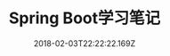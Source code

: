 ---
title: Spring Boot学习笔记
date: "2018-02-03T22:22:22.169Z"
path:  "/spring-boot"
tags:
   - spring
---